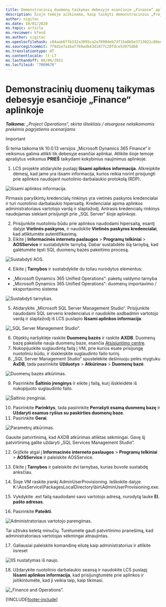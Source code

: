```yaml
---
title: Demonstracinių duomenų taikymas debesyje esančioje „Finance“ aplinkoje
description: Šioje temoje aiškinama, kaip taikyti demonstracinius „Project Operations“ duomenis „Dynamics 365 Finance“ debesyje esančioje aplinkoje.
author: sigitac
ms.date: 10/01/2020
ms.topic: article
ms.reviewer: kfend
ms.author: sigitac
ms.openlocfilehash: c04aab6ffb332a3095ca2a7890deb73f15a8b5e3713021c60eec02eb13dbd0cb
ms.sourcegitcommit: 7f8d1e7a16af769adb43d1877c28fdce53975db8
ms.translationtype: HT
ms.contentlocale: lt-LT
ms.lasthandoff: 08/06/2021
ms.locfileid: "7009676"
---
```

# <a name="apply-demo-data-to-a-finance-cloud-hosted-environment"></a>Demonstracinių duomenų taikymas debesyje esančioje „Finance“ aplinkoje

_**Taikoma:** „Project Operations“, skirta ištekliais / atsargose nelaikomomis prekėmis pagrįstiems scenarijams_

> [!IMPORTANT]
> Ši tema taikoma tik 10.0.13 versijos „Microsoft Dynamics 365 Finance“ ir veiksmus galima atlikti tik debesyje esančiai aplinkai. Atlikite šioje temoje aprašytus veiksmus **PRIEŠ** taikydami kokybinius naujinimus aplinkoje.

1. LCS projekte atidarykite puslapį **Išsami aplinkos informacija**. Atkreipkite dėmesį, kad jame yra išsami informacija, kurios reikia norint prisijungti prie aplinkos naudojant nuotolinio darbalaukio protokolą (RDP).

![Išsami aplinkos informacija.](./media/1EnvironmentDetails.png)

Pirmasis paryškintų kredencialų rinkinys yra vietinės paskyros kredencialai ir turi nuotolinio darbalaukio hipersaitą. Kredencialai apima aplinkos administratoriaus vartotojo vardą ir slaptažodį. Antrasis kredencialų rinkinys naudojamas siekiant prisijungti prie „SQL Server“ šioje aplinkoje.

2. Prisijunkite nuotoliniu būdu prie aplinkos naudodami hipersaitą, esantį dalyje **Vietinės paskyros**, ir naudokite **Vietinės paskyros kredencialai**, kad atliktumėte autentifikavimą.
3. Eikite į **Informacinės interneto paslaugos** > **Programų telkiniai** > **AOSService** ir sustabdykite tarnybą. Dabar sustabdėte šią tarnybą, kad galėtumėte tęsti SQL duomenų bazės pakeitimo procesą.

![Sustabdyti AOS.](./media/2StopAOS.png)

4. Eikite į **Tarnybos** ir sustabdykite du toliau nurodytus elementus:

- „Microsoft Dynamics 365 Unified Operations“: paketų valdymo tarnyba
- „Microsoft Dynamics 365 Unified Operations“: duomenų importavimo / eksportavimo sistema

![Sustabdyti tarnybas.](./media/3StopServices.png)

5. Atidarykite „Microsoft SQL Server Management Studio“. Prisijunkite naudodami SQL serverio kredencialus ir naudokite axdbadmin vartotojo vardą ir slaptažodį iš LCS puslapio **Išsami aplinkos informacija**.

![„SQL Server Management Studio“.](./media/4SSMS.png)

6. Objektų naršyklėje raskite **Duomenų bazės** ir raskite **AXDB**. Duomenų bazę pakeisite nauja duomenų baze, esančia [Atsisiuntimo centre](https://download.microsoft.com/download/1/a/3/1a314bd2-b082-4a87-abdc-1ba26c92b63d/ProjOpsDemoDataFOGARelease.zip). 
7. Nukopijuokite suglaudintą failą į VM, prie kurios esate prisijungę nuotoliniu būdu, ir išskleiskite suglaudinto failo turinį.
8. „SQL Server Management Studio“ spustelėkite dešiniuoju pelės mygtuku **AxDB**, tada pasirinkite **Užduotys** > **Atkūrimas** > **Duomenų bazė**.

![Duomenų bazės atkūrimas.](./media/5RestoreDatabase.png)

9. Pasirinkite **Šaltinio įrenginys** ir eikite į failą, kurį išskleidėte iš nukopijuoto suglaudinto failo.

![Šaltinio įrenginiai.](./media/6SourceDevice.png)

10. Pasirinkite **Parinktys**, tada pasirinkite **Perrašyti esamą duomenų bazę** ir **Uždaryti esamus ryšius su paskirties duomenų baze**. 
11. Pasirinkite **Gerai**.

![Parametrų atkūrimas.](./media/7RestoreSetting.png)

Gausite patvirtinimą, kad AXDB atkūrimas atliktas sėkmingai. Gavę šį patvirtinimą galite uždaryti „SQL Services Management Studio“.

12. Grįžkite atgal į **Informacinės interneto paslaugos** > **Programų telkiniai** > **AOSService** ir paleiskite AOSService.
13. Eikite į **Tarnybos** ir paleiskite dvi tarnybas, kurias buvote sustabdę anksčiau.

14. Šioje VM raskite įrankį AdminUserProvisioning. Ieškokite dalyje K:\AosService\PackagesLocalDirectory\bin\AdminUserProvisioning.exe.
15. Vykdykite .ext failą naudodami savo vartotojo adresą, nurodytą lauke **El. pašto adresas**. 
16. Pasirinkite **Pateikti**.

![Administratoriaus vartotojo parengimas.](./media/8AdminUserProvisioning.png)

Tai užtruks keletą minučių. Turėtumėte gauti patvirtinimo pranešimą, kad administratoriaus vartotojas sėkmingai atnaujintas.

17. Galiausiai paleiskite komandinę eilutę kaip administratorius ir atlikite iisreset

![IIS nustatymas iš naujo.](./media/9IISReset.png)

18. Uždarykite nuotolinio darbalaukio seansą ir naudokite LCS puslapį **Išsami aplinkos informacija**, kad prisijungtumėte prie aplinkos ir įsitikintumėte, kad ji veikia taip, kaip tikimasi.

![„Finance and Operations”.](./media/10FinanceAndOperations.png)


[!INCLUDE[footer-include](../includes/footer-banner.md)]